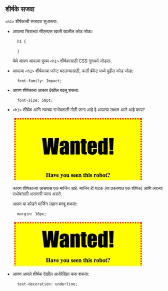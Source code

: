 ## शीर्षके सजवा

`<h1>` शीर्षकाची सजावट सुधारूया.

+ आपल्या चित्राच्या सीएसएस खाली खालील कोड जोडा:
    
        h1 {
        
        }
        
    
    येथे आपण आपल्या मुख्य `<h1>` शीर्षकासाठी CSS गुणधर्म जोडाल.

+ आपल्या `<h1>` शीर्षकाचा फॉन्ट बदलण्यासाठी, कर्ली ब्रॅकेट मध्ये पुढील कोड जोडा:
    
        font-family: Impact;
        

+ आपण शीर्षकाचा आकार देखील बदलू शकता:
    
        font-size: 50pt;
        

+ `<h1>` शीर्षक आणि त्याच्या सभोवताली मोठी जागा आहे हे आपल्या लक्षात आले आहे काय?
    
    ![screenshot](images/wanted-h1-margin.png)
    
    कारण शीर्षकाच्या आसपास एक मार्जिन आहे. मार्जिन ही घटक (या प्रकरणात एक शीर्षक) आणि त्याच्या सभोवताली असणारी जागा असते.
    
    आपण या कोडने मार्जिन लहान बनवू शकता:
    
        margin: 10px;
        
    
    ![screenshot](images/wanted-h1-margin-small.png)

+ आपण आपले शीर्षक देखील अधोरेखित करू शकता:
    
        text-decoration: underline;